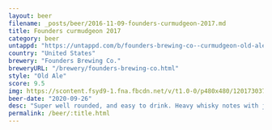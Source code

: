 ```yaml
---
layout: beer
filename: _posts/beer/2016-11-09-founders-curmudgeon-2017.md
title: Founders curmudgeon 2017
category: beer
untappd: "https://untappd.com/b/founders-brewing-co--curmudgeon-old-ale--2017-/1965784"
country: "United States"
brewery: "Founders Brewing Co."
breweryURL: "/brewery/founders-brewing-co.html"
style: "Old Ale"
score: 9.5
img: https://scontent.fsyd9-1.fna.fbcdn.net/v/t1.0-0/p480x480/120173037_10158639369318745_4425286350199702749_o.jpg?_nc_cat=100&_nc_sid=0be424&_nc_ohc=eus_-cn4zHkAX8aW8Zl&_nc_ht=scontent.fsyd9-1.fna&tp=6&oh=fcf88595295dc8b7d1e6ae7cd96ff393&oe=5F95BF8F
beer-date: "2020-09-26"
desc: "Super well rounded, and easy to drink. Heavy whisky notes with just the right amount of sweetness. Going to be hard to beat"
permalink: /beer/:title.html
---
```

